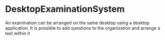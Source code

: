 # DesktopExaminationSystem
An examination can be arranged on the same desktop using a desktop application. It is possible to add questions to the organization and arrange a test within it
